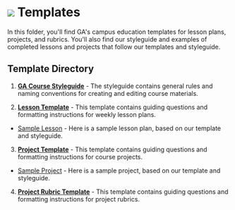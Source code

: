 # ![](https://ga-dash.s3.amazonaws.com/production/assets/logo-9f88ae6c9c3871690e33280fcf557f33.png) Templates

In this folder, you'll find GA's campus education templates for lesson plans, projects, and rubrics. You'll also find our styleguide and examples of completed lessons and projects that follow our templates and styleguide.

## Template Directory

1. [**GA Course Styleguide**](./templates/styleguide.md) - The styleguide contains general rules and naming conventions for creating and editing course materials.

2. [**Lesson Template**](./template-lesson-readme.md) - This template contains guiding questions and formatting instructions for weekly lesson plans.
  - [Sample Lesson](./example-lesson/) - Here is a sample lesson plan, based on our template and styleguide.

3. [**Project Template**](./template-project-readme.md) - This template contains guiding questions and formatting instructions for course projects.
  - [Sample Project](./example-project/) -  Here is a sample project, based on our template and styleguide.

4. [**Project Rubric Template**](./template-rubric-readme.md) - This template contains guiding questions and formatting instructions for project rubrics.









